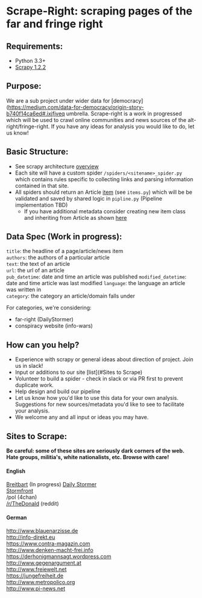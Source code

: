 # Scrape-Right: scraping pages of the far and fringe right  

## Requirements:  
- Python 3.3+  
- [Scrapy 1.2.2](https://doc.scrapy.org/en/1.2/index.html)

## Purpose:
We are a sub project under wider data for [democracy] (https://medium.com/data-for-democracy/origin-story-b740f14ca6ed#.ixjfjveq
umbrella. Scrape-right is a work in progressed which will be used to crawl online communities and news sources of the alt-right/fringe-right. If you have any ideas for analysis you would like to do, let us know!

## Basic Structure:
* See scrapy architecture [overview](https://doc.scrapy.org/en/1.2/topics/architecture.html)
* Each site will have a custom spider `/spiders/<sitename>_spider.py` which contains rules specific to collecting links and parsing information contained in that site.
* All spiders should return an Article [item](https://doc.scrapy.org/en/1.2/topics/items.html) (see `items.py`) which will be be validated and saved by shared logic in `pipline.py` (Pipeline implementation TBD)
  * If you have additional metadata consider creating new item class and inheriting from Article as shown [here](https://doc.scrapy.org/en/1.2/topics/items.html#extending-items)

## Data Spec (Work in progress):  

`title`: the headline of a page/article/news item  
`authors`: the authors of a particular article  
`text`: the text of an article  
`url`: the url of an article  
`pub_datetime`: date and time an article was published
`modified_datetime`: date and time article was last modified
`language`: the language an article was written in  
`category`: the category an article/domain falls under  

For categories, we're considering:  
- far-right (DailyStormer)  
- conspiracy website (info-wars)  

## How can you help?

* Experience with scrapy or general ideas about direction of project. Join us in slack!
* Input or additions to our site [list](#Sites to Scrape)
* Volunteer to build a spider - check in slack or via PR first to prevent duplicate work.
* Help design and build our pipeline
* Let us know how you'd like to use this data for your own analysis.  Suggestions for new sources/metadata you'd like to see to facilitate your analysis.
* We welcome any and all input or ideas you may have.

## Sites to Scrape:  
**Be careful: some of these sites are seriously dark corners of the web. Hate groups, militia's, white nationalists, etc. Browse with care!**  

#### English  
[Breitbart](http://www.breitbart.com/) (In progress)
[Daily Stormer](http://www.dailystormer.com/)  
[Stormfront](https://www.stormfront.org/forum/index.php/)  
/pol (4chan)  
[/r/TheDonald](https://www.reddit.com/r/thedonald/) (reddit)  

#### German
http://www.blauenarzisse.de  
http://info-direkt.eu  
https://www.contra-magazin.com  
http://www.denken-macht-frei.info  
https://derhonigmannsagt.wordpress.com  
http://www.gegenargument.at  
http://www.freiewelt.net  
https://jungefreiheit.de  
http://www.metropolico.org  
http://www.pi-news.net  
